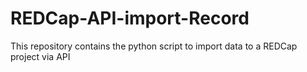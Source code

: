 # REDCap-API-import-Record
This repository contains the python script to import data to a REDCap project via API
